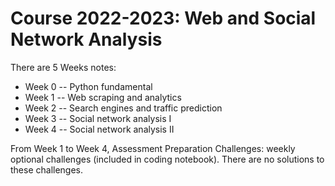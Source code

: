 # Course 2022-2023: Web and Social Network Analysis

There are 5 Weeks notes:
 * Week 0 -- Python fundamental
 * Week 1 -- Web scraping and analytics
 * Week 2 -- Search engines and traffic prediction
 * Week 3 -- Social network analysis I
 * Week 4 -- Social network analysis II

From Week 1 to Week 4, Assessment Preparation Challenges: weekly optional challenges (included in coding notebook). There are no solutions to these challenges.
